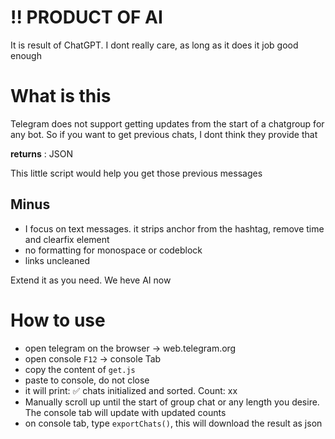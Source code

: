 # !! PRODUCT OF AI
It is result of ChatGPT. I dont really care, as long as it does it job good enough

# What is this
Telegram does not support getting updates from the start of a chatgroup for any bot. So if you want to get previous chats, I dont think they provide that

**returns** : JSON

This little script would help you get those previous messages

## Minus
- I focus on text messages. it strips anchor from the hashtag, remove time and clearfix element
- no formatting for monospace or codeblock
- links uncleaned

Extend it as you need. We heve AI now

# How to use

- open telegram on the browser -> web.telegram.org
- open console `F12` -> console Tab
- copy the content of `get.js`
- paste to console, do not close
- it will print: ✅ chats initialized and sorted. Count: xx
- Manually scroll up until the start of group chat or any length you desire. The console tab will update with updated counts
- on console tab, type `exportChats()`, this will download the result as json
